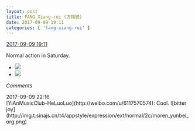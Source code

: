 ```yaml
---
layout: post
title: FANG Xiang-rui (方翔锐)
date: 2017-09-09 19:11
categories: [ 'fang-xiang-rui' ]
---
```


<div class="weibo-info">
  <a href="http://weibo.com/6117583008/Fl2xh3A3d">2017-09-09 19:11</a>
</div>

Normal action in Saturday.

<!-- more -->

<ul class="weibo-pic-list-1">
  <li class="weibo-pic">
    <a href="http://wx4.sinaimg.cn/mw690/006G0KNGgy1fjdirz57w7j31hr1hraq4.jpg"><img src="http://wx4.sinaimg.cn/thumb150/006G0KNGgy1fjdirz57w7j31hr1hraq4.jpg" /></a>
  </li>
  <li class="weibo-pic">
    <a href="http://wx3.sinaimg.cn/mw690/006G0KNGgy1fjdisar2kqj31hr1hrnbr.jpg"><img src="http://wx3.sinaimg.cn/thumb150/006G0KNGgy1fjdisar2kqj31hr1hrnbr.jpg" /></a>
  </li>
</ul>

*Comments*

<div class="weibo-info">2017-09-09 22:16</div>
[YiAnMusicClub-HeLuoLuo](http://weibo.com/u/6117570574): Cool. ![bitter joy](http://img.t.sinajs.cn/t4/appstyle/expression/ext/normal/2c/moren_yunbei_org.png)
